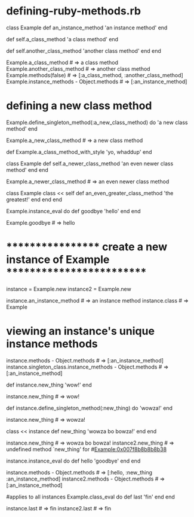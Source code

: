 # defining-ruby-methods.rb

class Example
  def an_instance_method
    'an instance method'
  end

  def self.a_class_method
    'a class method'
  end

  def self.another_class_method
    'another class method'
  end
end

Example.a_class_method # => a class method
Example.another_class_method # => another class method
Example.methods(false) # => [:a_class_method, :another_class_method]
Example.instance_methods - Object.methods # => [:an_instance_method]

# defining a new class method
Example.define_singleton_method(:a_new_class_method) do
  'a new class method'
end

Example.a_new_class_method # => a new class method

def Example.a_class_method_with_style
  'yo, whaddup'
end



class Example
  def self.a_newer_class_method
    'an even newer class method'
  end
end

Example.a_newer_class_method # => an even newer class method

class Example
  class << self
    def an_even_greater_class_method
      'the greatest!'
    end
  end
end

Example.instance_eval do
  def goodbye
    'hello'
  end
end

Example.goodbye # => hello

# **************** create a new instance of Example ************************

instance = Example.new
instance2 = Example.new

instance.an_instance_method # => an instance method
instance.class # => Example

# viewing an instance's unique instance methods
instance.methods - Object.methods # => [:an_instance_method]
instance.singleton_class.instance_methods - Object.methods # => [:an_instance_method]

def instance.new_thing
  'wow!'
end

instance.new_thing # => wow!

def instance.define_singleton_method(:new_thing) do
  'wowza!'
end

instance.new_thing  # => wowza!

class << instance 
  def new_thing
    'wowza bo bowza!'
  end
end

instance.new_thing # => wowza bo bowza!
instance2.new_thing # => undefined method `new_thing' for #<Example:0x007f8b8b8b8b38>


instance.instance_eval do
  def hello
    'goodbye'
  end
end

instance.methods - Object.methods # => [:hello, :new_thing :an_instance_method]
instance2.methods - Object.methods # => [:an_instance_method]



#applies to all instances 
Example.class_eval do
  def last
    'fin'
  end
end

instance.last # => fin
instance2.last # => fin
